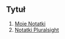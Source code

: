 ## Tytuł

1. [Moje Notatki](https://github.com/mariuszkuswik/Nauka/blob/main/Docker/docker-plural%2Bmoje-notatki.md#moje-notatki)
2. [Notatki Pluralsight](https://github.com/mariuszkuswik/Nauka/blob/main/Docker/docker-plural%2Bmoje-notatki.md#plural)
